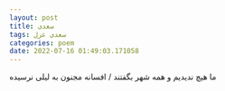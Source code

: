```yaml
---
layout: post
title: سعدی
tags: سعدی غزل
categories: poem
date: 2022-07-16 01:49:03.171058
---
```


ما هیچ ندیدیم و همه شهر بگفتند / افسانه مجنون به لیلی نرسیده